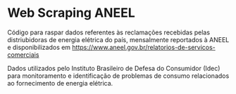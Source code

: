 # Web Scraping ANEEL

Código para raspar dados referentes às reclamações recebidas pelas distriubidoras de energia elétrica do país, mensalmente reportados à ANEEL e disponibilizados em https://www.aneel.gov.br/relatorios-de-servicos-comerciais

Dados utilizados pelo Instituto Brasileiro de Defesa do Consumidor (Idec) para monitoramento e identificação de problemas de consumo relacionados ao fornecimento de energia elétrica.
